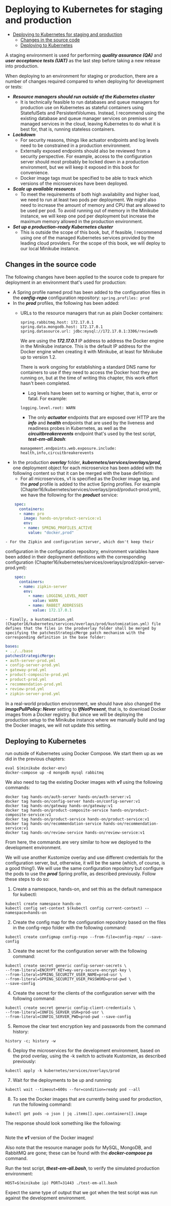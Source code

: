 # Deploying to Kubernetes for staging and production

<!-- MarkdownTOC -->
- [Deploying to Kubernetes for staging and production](#deploying-to-kubernetes-for-staging-and-production)
    - [Changes in the source code](#changes-in-the-source-code)
    - [Deploying to Kubernetes](#deploying-to-kubernetes)   

<!-- /MarkdownTOC -->
A staging environment is used for performing ***quality assurance (QA)***
and ***user acceptance tests (UAT)*** as the last step before taking a new release into
production.

When deploying to an environment for staging or production, there are a number of
changes required compared to when deploying for development or tests:

- ***Resource managers should run outside of the Kubernetes cluster***
    - It is technically feasible to run databases and queue managers for production use on
Kubernetes as stateful containers using StatefulSets
and PersistentVolumes.  Instead, I recommend using the existing database
and queue manager services on premises or managed services in the cloud,
leaving Kubernetes to do what it is best for, that is, running stateless
containers.
- ***Lockdown***
    - For security reasons, things like actuator endpoints and log levels need to be constrained in a production environment.
    - Externally exposed endpoints should also be reviewed from a security perspective. For example, access to the configuration server should most probably be locked down in a production environment, but we will keep it exposed in this book for convenience.
    - Docker image tags must be specified to be able to track which versions of the microservices have been deployed.
- ***Scale up available resources***
    - To meet the requirements of both high availability
and higher load, we need to run at least two pods per deployment. We might 
also need to increase the amount of memory and CPU that are allowed to be used
per pod. To avoid running out of memory in the Minikube instance, we will keep
one pod per deployment but increase the maximum memory allowed in the
production environment. 
- ***Set up a production-ready Kubernetes cluster***
     - This is outside the scope of this
book, but, if feasible, I recommend using one of the managed Kubernetes services
provided by the leading cloud providers. For the scope of this book, we will
deploy to our local Minikube instance.
## Changes in the source code
The following changes have been applied to the source code to prepare for deployment in
an environment that's used for production:

- A Spring profile named prod has been added to the configuration files in the ***config-repo*** configuration repository:
        ```
        spring.profiles: prod
        ```
- In the ***prod*** profiles, the following has been added:
    - URLs to the resource managers that run as plain Docker containers:
        ```
        spring.rabbitmq.host: 172.17.0.1
        spring.data.mongodb.host: 172.17.0.1
        spring.datasource.url: jdbc:mysql://172.17.0.1:3306/reviewdb
        ```
        We are using the ***172.17.0.1*** IP address to address the Docker engine in
        the Minikube instance. This is the default IP address for the Docker
        engine when creating it with Minikube, at least for Minikube up to
        version 1.2.
        
        There is work ongoing for establishing a standard DNS name for containers to use if they need to access the Docker host they are running on, but at the time of writing this chapter, this work effort hasn't been completed.
        - Log levels have been set to warning or higher, that is, error or fatal. For example:
        ```
        logging.level.root: WARN
        ```
        - The only ***actuator*** endpoints that are exposed over HTTP are the ***info*** and ***health*** endpoints that are used by the liveness 
                and readiness probes in Kubernetes, as well as the ***circuitbreakerevents*** endpoint that's used by the test script, ***test-em-all.bash***:
        ```
        management.endpoints.web.exposure.include: health,info,circuitbreakerevents
        ```
- In the production ***overlay*** folder, ***kubernetes/services/overlays/prod***, one deployment object for each microservice has been added with the following content so that it can be merged with the base definition:
    - For all microservices, v1 is specified as the Docker image tag, and the ***prod*** profile is added to the active Spring profiles. For example (Chapter16/kubernetes/services/overlays/prod/product-prod.yml), we have the following for the ***product*** service:
```Chapter16/kubernetes/services/overlays/prod/product-prod.yml
    spec:
      containers:
      - name: pro
        image: hands-on/product-service:v1
        env:
        - name: SPRING_PROFILES_ACTIVE
          value: "docker,prod"
```
    - For the Zipkin and configuration server, which don't keep their
configuration in the configuration repository, environment variables
have been added in their deployment definitions with the
corresponding configuration (Chapter16/kubernetes/services/overlays/prod/zipkin-server-prod.yml):
```Chapter16/kubernetes/services/overlays/prod/zipkin-server-prod.yml
    spec:
      containers:
      - name: zipkin-server
        env:
          - name: LOGGING_LEVEL_ROOT
            value: WARN
          - name: RABBIT_ADDRESSES
            value: 172.17.0.1
```
    - Finally, a kustomization.yml (Chapter16/kubernetes/services/overlays/prod/kustomization.yml) file defines that the files in the prodverlay folder shall be merged by specifying the patchesStrategicMerge patch mechanism with the corresponding definition in the base folder:
```Chapter16/kubernetes/services/overlays/prod/kustomization.yml
bases:
- ../../base
patchesStrategicMerge:
- auth-server-prod.yml
- config-server-prod.yml
- gateway-prod.yml
- product-composite-prod.yml
- product-prod.yml
- recommendation-prod.yml
- review-prod.yml
- zipkin-server-prod.yml
```
In a real-world production environment, we should have also changed the
***imagePullPolicy: Never*** setting to ***IfNotPresent***, that is, to
download Docker images from a Docker registry. But since we will be
deploying the production setup to the Minikube instance where we
manually build and tag the Docker images, we will not update this
setting.
## Deploying to Kubernetes
run outside of Kubernetes using Docker Compose. We start them up as we did in the
previous chapters:
```
eval $(minikube docker-env)
docker-compose up -d mongodb mysql rabbitmq
```
We also need to tag the existing Docker images with ***v1*** using the following commands:
```
docker tag hands-on/auth-server hands-on/auth-server:v1
docker tag hands-on/config-server hands-on/config-server:v1
docker tag hands-on/gateway hands-on/gateway:v1
docker tag hands-on/product-composite-service hands-on/product-composite-service:v1
docker tag hands-on/product-service hands-on/product-service:v1
docker tag hands-on/recommendation-service hands-on/recommendation-service:v1
docker tag hands-on/review-service hands-on/review-service:v1
```
From here, the commands are very similar to how we deployed to the development
environment.

We will use another Kustomize overlay and use different credentials for the configuration
server, but, otherwise, it will be the same (which, of course, is a good thing!). We will use
the same configuration repository but configure the pods to use the ***prod*** Spring profile, as
described previously. Follow these steps to do so:

1. Create a namespace, hands-on, and set this as the default namespace
for kubectl:
```
kubectl create namespace hands-on
kubectl config set-context $(kubectl config current-context) --namespace=hands-on
```
2. Create the config map for the configuration repository based on the files in
the config-repo folder with the following command:
```
kubectl create configmap config-repo --from-file=config-repo/ --save-config
```
3. Create the secret for the configuration server with the following command:
```
kubectl create secret generic config-server-secrets \
--from-literal=ENCRYPT_KEY=my-very-secure-encrypt-key \
--from-literal=SPRING_SECURITY_USER_NAME=prod-usr \
--from-literal=SPRING_SECURITY_USER_PASSWORD=prod-pwd \
--save-config
```
4. Create the secret for the clients of the configuration server with the following
command:
```
kubectl create secret generic config-client-credentials \
--from-literal=CONFIG_SERVER_USR=prod-usr \
--from-literal=CONFIG_SERVER_PWD=prod-pwd --save-config
```
5. Remove the clear text encryption key and passwords from the command history:
```
history -c; history -w
```
6. Deploy the microservices for the development environment, based on
the prod overlay, using the -k switch to activate Kustomize, as described
previously:
```
kubectl apply -k kubernetes/services/overlays/prod
```
7. Wait for the deployments to be up and running:
```
kubectl wait --timeout=600s --for=condition=ready pod --all
```
8. To see the Docker images that are currently being used for production, run the
following command:
```
kubectl get pods -o json | jq .items[].spec.containers[].image
```
The response should look something like the following:
```
```
Note the ***v1*** version of the Docker images!

Also note that the resource manager pods for MySQL, MongoDB, and RabbitMQ are gone;
these can be found with the ***docker-compose ps*** command.

Run the test script, ***thest-em-all.bash***, to verify the simulated production environment:
```
HOST=$(minikube ip) PORT=31443 ./test-em-all.bash
```
Expect the same type of output that we got when the test script was run against the
development environment.
